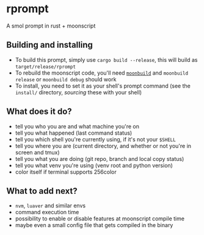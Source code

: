 # rprompt
A smol prompt in rust + moonscript

## Building and installing
- To build this prompt, simply use `cargo build --release`, this will build as `target/release/rprompt`
- To rebuild the moonscript code, you'll need [`moonbuild`](https://github.com/natnat-mc/moonbuild) and `moonbuild release` or `moonbuild debug` should work
- To install, you need to set it as your shell's prompt command (see the `install/` directory, *sourcing* these with your shell)

## What does it do?
- tell you who you are and what machine you're on
- tell you what happened (last command status)
- tell you which shell you're currently using, if it's not your `$SHELL`
- tell you where you are (current directory, and whether or not you're in screen and tmux)
- tell you what you are doing (git repo, branch and local copy status)
- tell you what venv you're using (venv root and python version)
- color itself if terminal supports 256color

## What to add next?
- `nvm`, `luaver` and similar envs
- command execution time
- possibility to enable or disable features at moonscript compile time
- maybe even a small config file that gets compiled in the binary
